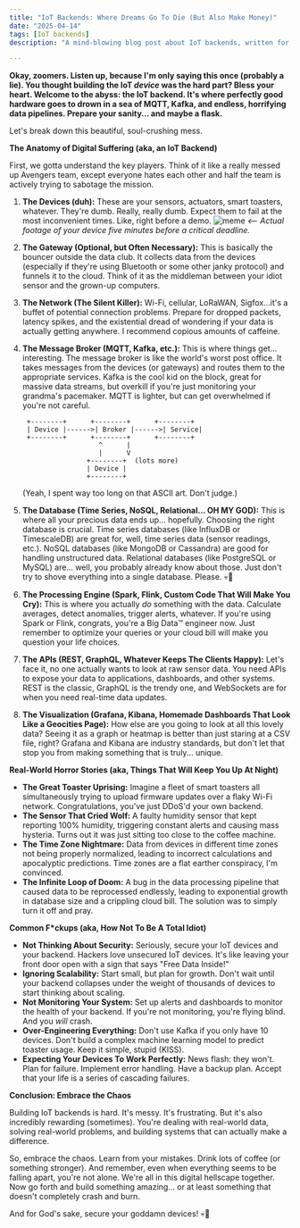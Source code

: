 ```yaml
---
title: "IoT Backends: Where Dreams Go To Die (But Also Make Money)"
date: "2025-04-14"
tags: [IoT backends]
description: "A mind-blowing blog post about IoT backends, written for chaotic Gen Z engineers. Prepare for existential dread, but also some sweet, sweet data."

---
```


**Okay, zoomers. Listen up, because I'm only saying this once (probably a lie). You thought building the IoT *device* was the hard part? Bless your heart. Welcome to the abyss: the IoT backend. It's where perfectly good hardware goes to drown in a sea of MQTT, Kafka, and endless, horrifying data pipelines. Prepare your sanity... and maybe a flask.**

Let's break down this beautiful, soul-crushing mess.

**The Anatomy of Digital Suffering (aka, an IoT Backend)**

First, we gotta understand the key players. Think of it like a really messed up Avengers team, except everyone hates each other and half the team is actively trying to sabotage the mission.

1.  **The Devices (duh):** These are your sensors, actuators, smart toasters, whatever. They're dumb. Really, really dumb. Expect them to fail at the most inconvenient times. Like, right before a demo.
    ![meme](https://i.imgflip.com/3qkn7e.jpg) *<-- Actual footage of your device five minutes before a critical deadline.*

2.  **The Gateway (Optional, but Often Necessary):** This is basically the bouncer outside the data club. It collects data from the devices (especially if they're using Bluetooth or some other janky protocol) and funnels it to the cloud. Think of it as the middleman between your idiot sensor and the grown-up computers.

3.  **The Network (The Silent Killer):** Wi-Fi, cellular, LoRaWAN, Sigfox...it's a buffet of potential connection problems. Prepare for dropped packets, latency spikes, and the existential dread of wondering if your data is actually getting anywhere. I recommend copious amounts of caffeine.

4.  **The Message Broker (MQTT, Kafka, etc.):** This is where things get... interesting. The message broker is like the world's worst post office. It takes messages from the devices (or gateways) and routes them to the appropriate services. Kafka is the cool kid on the block, great for massive data streams, but overkill if you're just monitoring your grandma's pacemaker. MQTT is lighter, but can get overwhelmed if you're not careful.

    ```ascii
     +--------+      +--------+      +--------+
     | Device |------>| Broker |------>| Service|
     +--------+      +--------+      +--------+
                       ^      |
                       |      V
                    +--------+  (lots more)
                    | Device |
                    +--------+
    ```

    (Yeah, I spent way too long on that ASCII art. Don't judge.)

5.  **The Database (Time Series, NoSQL, Relational... OH MY GOD):** This is where all your precious data ends up... hopefully. Choosing the right database is crucial. Time series databases (like InfluxDB or TimescaleDB) are great for, well, time series data (sensor readings, etc.). NoSQL databases (like MongoDB or Cassandra) are good for handling unstructured data. Relational databases (like PostgreSQL or MySQL) are... well, you probably already know about those. Just don't try to shove everything into a single database. Please. 💀🙏

6.  **The Processing Engine (Spark, Flink, Custom Code That Will Make You Cry):** This is where you actually *do* something with the data. Calculate averages, detect anomalies, trigger alerts, whatever. If you're using Spark or Flink, congrats, you're a Big Data™️ engineer now. Just remember to optimize your queries or your cloud bill will make you question your life choices.

7.  **The APIs (REST, GraphQL, Whatever Keeps The Clients Happy):** Let's face it, no one actually wants to look at raw sensor data. You need APIs to expose your data to applications, dashboards, and other systems. REST is the classic, GraphQL is the trendy one, and WebSockets are for when you need real-time data updates.

8. **The Visualization (Grafana, Kibana, Homemade Dashboards That Look Like a Geocities Page):** How else are you going to look at all this lovely data? Seeing it as a graph or heatmap is better than just staring at a CSV file, right? Grafana and Kibana are industry standards, but don't let that stop you from making something that is truly... unique.

**Real-World Horror Stories (aka, Things That Will Keep You Up At Night)**

*   **The Great Toaster Uprising:** Imagine a fleet of smart toasters all simultaneously trying to upload firmware updates over a flaky Wi-Fi network. Congratulations, you've just DDoS'd your own backend.
*   **The Sensor That Cried Wolf:** A faulty humidity sensor that kept reporting 100% humidity, triggering constant alerts and causing mass hysteria. Turns out it was just sitting too close to the coffee machine.
*   **The Time Zone Nightmare:** Data from devices in different time zones not being properly normalized, leading to incorrect calculations and apocalyptic predictions. Time zones are a flat earther conspiracy, I'm convinced.
*   **The Infinite Loop of Doom:** A bug in the data processing pipeline that caused data to be reprocessed endlessly, leading to exponential growth in database size and a crippling cloud bill. The solution was to simply turn it off and pray.

**Common F\*ckups (aka, How Not To Be A Total Idiot)**

*   **Not Thinking About Security:** Seriously, secure your IoT devices and your backend. Hackers love unsecured IoT devices. It's like leaving your front door open with a sign that says "Free Data Inside!"
*   **Ignoring Scalability:** Start small, but plan for growth. Don't wait until your backend collapses under the weight of thousands of devices to start thinking about scaling.
*   **Not Monitoring Your System:** Set up alerts and dashboards to monitor the health of your backend. If you're not monitoring, you're flying blind. And you *will* crash.
*   **Over-Engineering Everything:** Don't use Kafka if you only have 10 devices. Don't build a complex machine learning model to predict toaster usage. Keep it simple, stupid (KISS).
*   **Expecting Your Devices To Work Perfectly:** News flash: they won't. Plan for failure. Implement error handling. Have a backup plan. Accept that your life is a series of cascading failures.

**Conclusion: Embrace the Chaos**

Building IoT backends is hard. It's messy. It's frustrating. But it's also incredibly rewarding (sometimes). You're dealing with real-world data, solving real-world problems, and building systems that can actually make a difference.

So, embrace the chaos. Learn from your mistakes. Drink lots of coffee (or something stronger). And remember, even when everything seems to be falling apart, you're not alone. We're all in this digital hellscape together. Now go forth and build something amazing... or at least something that doesn't completely crash and burn.

And for God's sake, secure your goddamn devices! 💀🙏
